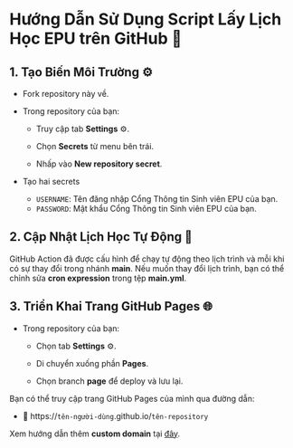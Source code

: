 # **Hướng Dẫn Sử Dụng Script Lấy Lịch Học EPU trên GitHub** 📅

## 1. Tạo Biến Môi Trường ⚙️

- Fork repository này về.

- Trong repository của bạn:

  - Truy cập tab **Settings** ⚙️.

  - Chọn **Secrets** từ menu bên trái.

  - Nhấp vào **New repository secret**.

- Tạo hai secrets

  - `USERNAME`: Tên đăng nhập Cổng Thông tin Sinh viên EPU của bạn.
  - `PASSWORD`: Mật khẩu Cổng Thông tin Sinh viên EPU của bạn.

## 2. Cập Nhật Lịch Học Tự Động 🔄

GitHub Action đã được cấu hình để chạy tự động theo lịch trình và mỗi khi có sự thay đổi trong nhánh **main**. Nếu muốn thay đổi lịch trình, bạn có thể chỉnh sửa **cron expression** trong tệp **main.yml**.

## 3. Triển Khai Trang GitHub Pages 🌐

- Trong repository của bạn:

  - Chọn tab **Settings** ⚙️.

  - Di chuyển xuống phần **Pages**.

  - Chọn branch **page** để deploy và lưu lại.

Bạn có thể truy cập trang GitHub Pages của mình qua đường dẫn:

- 🔗 https://`tên-người-dùng`.github.io/`tên-repository`

Xem hướng dẫn thêm **custom domain** tại [đây](https://docs.github.com/en/pages/configuring-a-custom-domain-for-your-github-pages-site).
